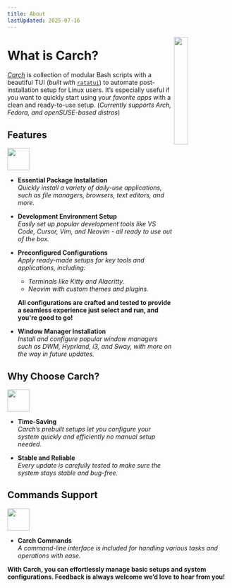 ```yaml
---
title: About 
lastUpdated: 2025-07-16
---
```


<img
  src="/carch.png"
  width="25%"
  align="right"
 />

# What is Carch?

*[Carch](https://carch.chalisehari.com.np)* is collection of modular Bash scripts with a beautiful TUI (*built with* [`ratatui`](https://github.com/ratatui-org/ratatui)) to automate post-installation setup for Linux users.
It’s especially useful if you want to quickly start using your *favorite apps* with a clean and ready-to-use setup. (*Currently supports Arch, Fedora, and openSUSE-based distros*)

## Features
<img src="https://img.icons8.com/?size=80&id=vSx5PNyFqTTo&format=png" width="50" /> 

- **Essential Package Installation**  
  *Quickly install a variety of daily-use applications, such as file managers, browsers, text editors, and more.*  

- **Development Environment Setup**  
  *Easily set up popular development tools like VS Code, Cursor, Vim, and Neovim - all ready to use out of the box.*  

- **Preconfigured Configurations**  
  *Apply ready-made setups for key tools and applications, including:*  
  
  - *Terminals like Kitty and Alacritty.*  
  - *Neovim with custom themes and plugins.*  
  
  **All configurations are crafted and tested to provide a seamless experience just select and run, and you're good to go!**

- **Window Manager Installation**  
  *Install and configure popular window managers such as DWM, Hyprland, i3, and Sway, with more on the way in future updates.*  

## Why Choose Carch?
<img src="https://img.icons8.com/?size=80&id=111409&format=png" width="50" />

- **Time-Saving**  
  *Carch’s prebuilt setups let you configure your system quickly and efficiently no manual setup needed.*

- **Stable and Reliable**  
  *Every update is carefully tested to make sure the system stays stable and bug-free.*  

## Commands Support 
<img src="https://img.icons8.com/?size=80&id=114423&format=png" width="50" />

- **Carch Commands**  
  *A command-line interface is included for handling various tasks and operations with ease.*  

**With Carch, you can effortlessly manage basic setups and system configurations. Feedback is always welcome we’d love to hear from you!**

